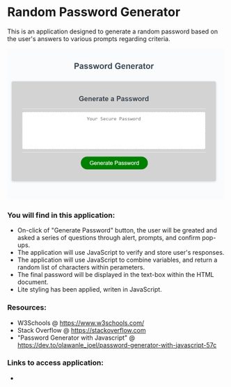 # Random Password Generator
This is an application designed to generate a random password based on the user's answers to various prompts regarding criteria.

![application demo](assets/img/password-gen-demo.png)

### You will find in this application:
* On-click of "Generate Password" button, the user will be greated and asked a series of questions through alert, prompts, and confirm pop-ups.
* The application will use JavaScript to verify and store user's responses.
* The application will use JavaScript to combine variables, and return a random list of characters within perameters. 
* The final password will be displayed in the text-box within the HTML document.
* Lite styling has been applied, writen in JavaScript.

### Resources:
* W3Schools @ https://www.w3schools.com/
* Stack Overflow @ https://stackoverflow.com
* "Password Generator with Javascript" @ https://dev.to/olawanle_joel/password-generator-with-javascript-57c

### Links to access application:
* 

